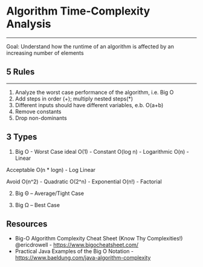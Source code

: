 # Algorithm Time-Complexity Analysis
-----------------------------------------------------------------------------------------------------
Goal: Understand how the runtime of an algorithm is affected by an increasing number of elements

## 5 Rules
-----------------------------------------------------------------------------------------------------
1. Analyze the worst case performance of the algorithm, i.e. Big O
2. Add steps in order (+); multiply nested steps(*)
3. Different inputs should have different variables, e.b. O(a+b)
4. Remove constants
5. Drop non-dominants

3 Types
----------------------------------------------------------------------------------------------------
1. Big O - Worst Case
ideal
O(1)           - Constant
O(log n)       - Logarithmic
O(n)           - Linear

Acceptable
O(n * logn)    - Log Linear

Avoid 
O(n^2)         - Quadratic
O(2^n)         - Exponential
O(n!)          - Factorial

2. Big Θ – Average/Tight Case

3. Big Ω – Best Case

Resources
------------------------------------------------------------------------------------------------------------
- Big-O Algorithm Complexity Cheat Sheet (Know Thy Complexities!) @ericdrowell - https://www.bigocheatsheet.com/
- Practical Java Examples of the Big O Notation - https://www.baeldung.com/java-algorithm-complexity